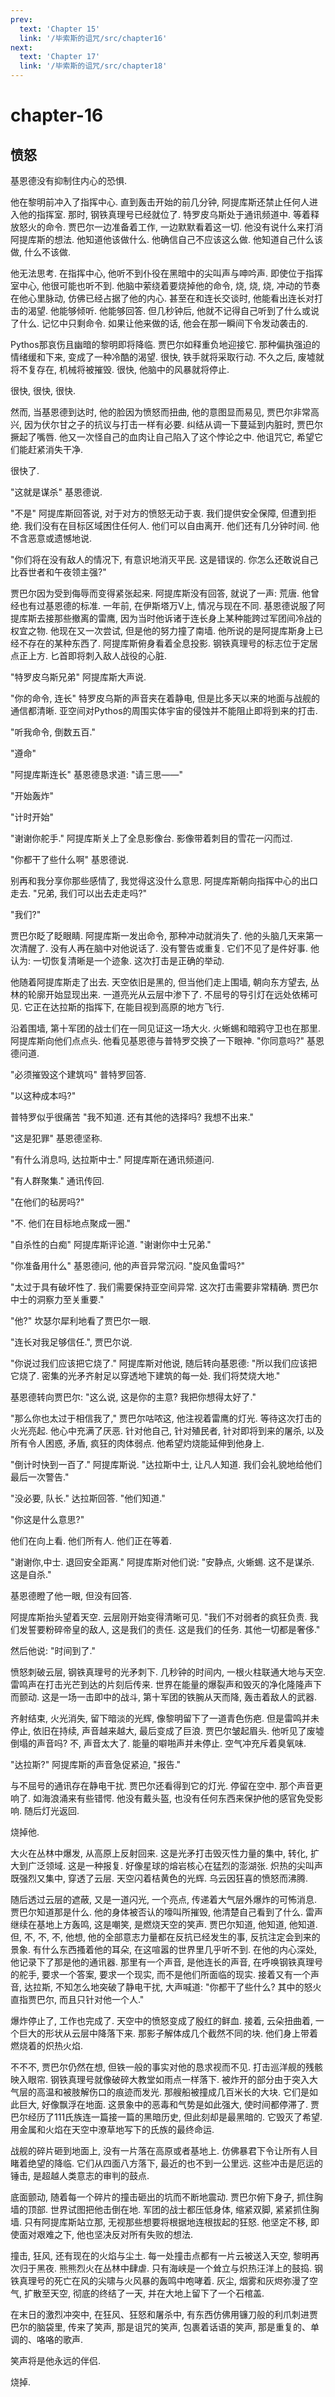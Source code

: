 ```yaml
---
prev:
  text: 'Chapter 15'
  link: '/毕索斯的诅咒/src/chapter16'
next:
  text: 'Chapter 17'
  link: '/毕索斯的诅咒/src/chapter18'
---
```


# chapter-16

## 愤怒

基恩德没有抑制住内心的恐惧.

他在黎明前冲入了指挥中心. 直到轰击开始的前几分钟, 阿提库斯还禁止任何人进入他的指挥室. 那时, 钢铁真理号已经就位了. 特罗皮乌斯处于通讯频道中. 等着释放怒火的命令. 贾巴尔一边准备着工作, 一边默默看着这一切. 他没有说什么来打消阿提库斯的想法. 他知道他该做什么. 他确信自己不应该这么做. 他知道自己什么该做, 什么不该做.

他无法思考. 在指挥中心, 他听不到仆役在黑暗中的尖叫声与呻吟声. 即使位于指挥室中心, 他很可能也听不到. 他脑中萦绕着要烧掉他的命令, 烧, 烧, 烧, 冲动的节奏在他心里脉动, 仿佛已经占据了他的内心. 甚至在和连长交谈时, 他能看出连长对打击的渴望. 他能够倾听. 他能够回答. 但几秒钟后, 他就不记得自己听到了什么或说了什么. 记忆中只剩命令. 如果让他来做的话, 他会在那一瞬间下令发动袭击的.

Pythos那哀伤且幽暗的黎明即将降临. 贾巴尔如释重负地迎接它. 那种偏执强迫的情绪缓和下来, 变成了一种冷酷的渴望. 很快, 铁手就将采取行动. 不久之后, 废墟就将不复存在, 机械将被摧毁. 很快, 他脑中的风暴就将停止.

很快, 很快, 很快.

然而, 当基恩德到达时, 他的脸因为愤怒而扭曲, 他的意图显而易见, 贾巴尔非常高兴, 因为伏尔甘之子的抗议与打击一样有必要. 纠结从调一下蔓延到内脏时, 贾巴尔撅起了嘴唇. 他又一次怪自己的血肉让自己陷入了这个悖论之中. 他诅咒它, 希望它们能赶紧消失干净.

很快了.

"这就是谋杀" 基恩德说.

"不是" 阿提库斯回答说, 对于对方的愤怒无动于衷. 我们提供安全保障, 但遭到拒绝. 我们没有在目标区域困住任何人. 他们可以自由离开. 他们还有几分钟时间. 他不含恶意或遗憾地说.

"你们将在没有敌人的情况下, 有意识地消灭平民. 这是错误的. 你怎么还敢说自己比吞世者和午夜领主强?"

贾巴尔因为受到侮辱而变得紧张起来. 阿提库斯没有回答, 就说了一声: 荒唐. 他曾经也有过基恩德的标准. 一年前, 在伊斯塔万V上, 情况与现在不同. 基恩德说服了阿提库斯去接那些撤离的雷鹰, 因为当时他诉诸于连长身上某种能跨过军团间冷战的权宜之物. 他现在又一次尝试, 但是他的努力撞了南墙. 他所说的是阿提库斯身上已经不存在的某种东西了. 阿提库斯俯身看着全息投影. 钢铁真理号的标志位于定居点正上方. 匕首即将刺入敌人战役的心脏.

"特罗皮乌斯兄弟" 阿提库斯大声说.

"你的命令, 连长" 特罗皮乌斯的声音夹在着静电, 但是比多天以来的地面与战舰的通信都清晰. 亚空间对Pythos的周围实体宇宙的侵蚀并不能阻止即将到来的打击.

"听我命令, 倒数五百."

"遵命"

"阿提库斯连长" 基恩德恳求道: "请三思——"

"开始轰炸"

"计时开始"

"谢谢你舵手." 阿提库斯关上了全息影像台. 影像带着刺目的雪花一闪而过.

"你都干了些什么啊" 基恩德说.

别再和我分享你那些感情了, 我觉得这没什么意思. 阿提库斯朝向指挥中心的出口走去. "兄弟, 我们可以出去走走吗?"

"我们?"

贾巴尔眨了眨眼睛. 阿提库斯一发出命令, 那种冲动就消失了. 他的头脑几天来第一次清醒了. 没有人再在脑中对他说话了. 没有警告或重复. 它们不见了是件好事. 他认为: 一切恢复清晰是一个迹象. 这次打击是正确的举动.

他随着阿提库斯走了出去. 天空依旧是黑的, 但当他们走上围墙, 朝向东方望去, 丛林的轮廓开始显现出来. 一道亮光从云层中渗下了. 不屈号的导引灯在远处依稀可见. 它正在达拉斯的指挥下, 在能目视到高原的地方飞行.

沿着围墙, 第十军团的战士们在一同见证这一场大火. 火蜥蜴和暗鸦守卫也在那里. 阿提库斯向他们点点头. 他看见基恩德与普特罗交换了一下眼神. "你同意吗?" 基恩德问道.

"必须摧毁这个建筑吗" 普特罗回答.

"以这种成本吗?"

普特罗似乎很痛苦 "我不知道. 还有其他的选择吗? 我想不出来."

"这是犯罪" 基恩德坚称.

"有什么消息吗, 达拉斯中士." 阿提库斯在通讯频道问.

"有人群聚集." 通讯传回.

"在他们的毡房吗?"

"不. 他们在目标地点聚成一圈."

"自杀性的白痴" 阿提库斯评论道. "谢谢你中士兄弟."

"你准备用什么" 基恩德问, 他的声音异常沉闷. "旋风鱼雷吗?"

"太过于具有破坏性了. 我们需要保持亚空间异常. 这次打击需要非常精确. 贾巴尔中士的洞察力至关重要."

"他?" 坎瑟尔犀利地看了贾巴尔一眼.

"连长对我足够信任.", 贾巴尔说.

"你说过我们应该把它烧了." 阿提库斯对他说, 随后转向基恩德: "所以我们应该把它烧了. 密集的光矛齐射足以穿透地下建筑的每一处. 我们将焚烧大地."

基恩德转向贾巴尔: "这么说, 这是你的主意? 我把你想得太好了."

"那么你也太过于相信我了," 贾巴尔咕哝这, 他注视着雷鹰的灯光. 等待这次打击的火光亮起. 他心中充满了厌恶. 针对他自己, 针对殖民者, 针对即将到来的屠杀, 以及所有令人困惑, 矛盾, 疯狂的肉体弱点. 他希望灼烧能延伸到他身上.

"倒计时快到一百了." 阿提库斯说. "达拉斯中士, 让凡人知道. 我们会礼貌地给他们最后一次警告."

"没必要, 队长." 达拉斯回答. "他们知道."

"你这是什么意思?"

他们在向上看. 他们所有人. 他们正在等着.

"谢谢你,中士. 退回安全距离." 阿提库斯对他们说: "安静点, 火蜥蜴. 这不是谋杀. 这是自杀."

基恩德瞪了他一眼, 但没有回答.

阿提库斯抬头望着天空. 云层刚开始变得清晰可见. "我们不对弱者的疯狂负责. 我们发誓要粉碎帝皇的敌人, 这是我们的责任. 这是我们的任务. 其他一切都是奢侈."

然后他说: "时间到了."

愤怒刺破云层, 钢铁真理号的光矛刺下. 几秒钟的时间内, 一根火柱联通大地与天空. 雷鸣声在打击光芒到达的片刻后传来. 世界在能量的爆裂声和毁灭的净化隆隆声下而颤动. 这是一场一击即中的战斗, 第十军团的铁腕从天而降, 轰击着敌人的武器.

齐射结束, 火光消失, 留下暗淡的光辉, 像黎明留下了一道青色伤疤. 但是雷鸣并未停止, 依旧在持续, 声音越来越大, 最后变成了巨浪. 贾巴尔皱起眉头. 他听见了废墟倒塌的声音吗? 不, 声音太大了. 能量的噼啪声并未停止. 空气冲充斥着臭氧味.

"达拉斯?" 阿提库斯的声音急促紧迫, "报告."

与不屈号的通讯存在静电干扰. 贾巴尔还看得到它的灯光. 停留在空中. 那个声音更响了. 如海浪涌来有些错愕. 他没有戴头盔, 也没有任何东西来保护他的感官免受影响. 随后灯光返回.

烧掉他.

大火在丛林中爆发, 从高原上反射回来. 这是光矛打击毁灭性力量的集中, 转化, 扩大到广泛领域. 这是一种报复. 好像星球的熔岩核心在猛烈的澎湖张. 炽热的尖叫声既强烈又集中, 穿透了云层. 天空闪着桔黄色的光辉. 乌云因狂喜的愤怒而沸腾.

随后透过云层的遮蔽, 又是一道闪光, 一个亮点, 传递着大气层外爆炸的可怖消息. 贾巴尔知道那是什么. 他的身体被否认的嚎叫所摧毁, 他清楚自己看到了什么. 雷声继续在基地上方轰鸣, 这是嘲笑, 是燃烧天空的笑声. 贾巴尔知道, 他知道, 他知道. 但, 不, 不, 不, 他想, 他的全部意志力量都在反抗已经发生的事, 反抗注定会到来的景象. 有什么东西搔着他的耳朵, 在这喧嚣的世界里几乎听不到. 在他的内心深处, 他记录下了那是他的通讯器. 那里有一个声音, 是他连长的声音, 在呼唤钢铁真理号的舵手, 要求一个答案, 要求一个现实, 而不是他们所面临的现实. 接着又有一个声音, 达拉斯, 不知怎么地突破了静电干扰, 大声喊道: "你都干了些什么? 其中的怒火直指贾巴尔, 而且只针对他一个人."

爆炸停止了, 工作也完成了. 天空中的愤怒变成了殷红的鲜血. 接着, 云朵扭曲着, 一个巨大的形状从云层中降落下来. 那影子解体成几个截然不同的块. 他们身上带着燃烧着的炽热火焰.

不不不, 贾巴尔仍然在想, 但铁一般的事实对他的恳求视而不见. 打击巡洋舰的残骸映入眼帘. 钢铁真理号就像破碎大教堂如雨点一样落下. 被炸开的部分由于突入大气层的高温和被肢解伤口的痕迹而发光. 那艘船被撞成几百米长的大块. 它们是如此巨大, 好像飘浮在地面. 这景象中的恶毒和气势是如此强大, 使时间都停滞了. 贾巴尔经历了111氏族连一篇接一篇的黑暗历史, 但此刻却是最黑暗的. 它毁灭了希望. 用金属和火焰在天空中潦草地写下的氏族的最终命运.

战舰的碎片砸到地面上, 没有一片落在高原或者基地上. 仿佛暴君下令让所有人目睹着绝望的降临. 它们从四面八方落下, 最近的也不到一公里远. 这些冲击是厄运的锤击, 是超越人类意志的审判的鼓点.

底面颤动, 随着每一个碎片的撞击砸出的坑而不断地震动. 贾巴尔俯下身子, 抓住胸墙的顶部. 世界试图把他击倒在地. 军团的战士都压低身体, 缩紧双脚, 紧紧抓住胸墙. 只有阿提库斯站立那, 无视那些想要将根据地连根拔起的狂怒. 他坚定不移, 即使面对艰难之下, 他也坚决反对所有失败的想法.

撞击, 狂风, 还有现在的火焰与尘土. 每一处撞击点都有一片云被送入天空, 黎明再次归于黑夜. 熊熊烈火在丛林中肆虐. 只有海峡是一个耸立与炽热汪洋上的鼓捣. 钢铁真理号的死亡在风的尖啸与火风暴的轰鸣中咆哮着. 灰尘, 烟雾和灰烬弥漫了空气, 扩散至天空, 彻底的终结了一天, 并在大地上留下了一个石棺盖.

在末日的激烈冲突中, 在狂风、狂怒和屠杀中, 有东西仿佛用镰刀般的利爪刺进贾巴尔的脑袋里, 传来了笑声, 那是诅咒的笑声, 包裹着话语的笑声, 那是重复的、单调的、咯咯的歌声.

笑声将是他永远的伴侣.

烧掉.
